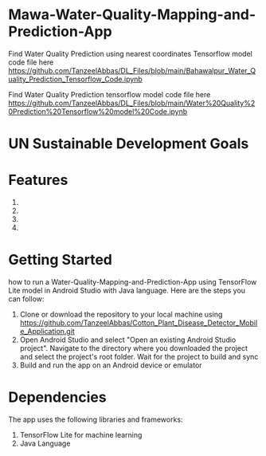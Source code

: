 # Mawa-Water-Quality-Mapping-and-Prediction-App


Find Water Quality Prediction using nearest coordinates Tensorflow model code file here https://github.com/TanzeelAbbas/DL_Files/blob/main/Bahawalpur_Water_Quality_Prediction_Tensorflow_Code.ipynb

Find Water Quality Prediction tensorflow model code file here https://github.com/TanzeelAbbas/DL_Files/blob/main/Water%20Quality%20Prediction%20Tensorflow%20model%20Code.ipynb 

# UN Sustainable Development Goals


# Features
1) 
2) 
3) 
4) 

# Getting Started
how to run a Water-Quality-Mapping-and-Prediction-App using TensorFlow Lite model in Android Studio with Java language. Here are the steps you can follow:

1) Clone or download the repository to your local machine using  https://github.com/TanzeelAbbas/Cotton_Plant_Disease_Detector_Mobile_Application.git 
2) Open Android Studio and select "Open an existing Android Studio project". Navigate to the directory where you downloaded the project and select the project's root folder. Wait for the project to build and sync
3) Build and run the app on an Android device or emulator

# Dependencies
The app uses the following libraries and frameworks:

1) TensorFlow Lite for machine learning
2) Java Language
